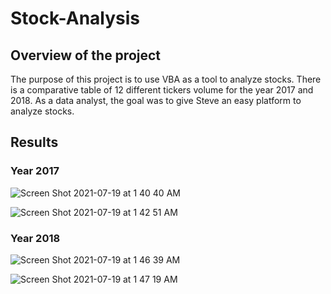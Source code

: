 # Stock-Analysis

## Overview of the project

The purpose of this project is to use VBA as a tool to analyze stocks. There is a comparative table
of 12 different tickers volume for the year 2017 and 2018. As a data analyst, the goal was to give Steve an easy platform to analyze stocks.

## Results

### Year 2017

![Screen Shot 2021-07-19 at 1 40 40 AM](https://user-images.githubusercontent.com/78506782/126108504-b50926e7-e515-4cca-8bac-27a0ceb5f0f7.png)



![Screen Shot 2021-07-19 at 1 42 51 AM](https://user-images.githubusercontent.com/78506782/126108649-7a6e1afa-8d32-459d-b031-86b57d1c7f59.png)


### Year 2018

![Screen Shot 2021-07-19 at 1 46 39 AM](https://user-images.githubusercontent.com/78506782/126108989-21da01f2-6a72-4edd-9a68-1e4a17319ce8.png)


![Screen Shot 2021-07-19 at 1 47 19 AM](https://user-images.githubusercontent.com/78506782/126109048-8588dd25-cee7-4ed1-8bba-0c4838c69de3.png)


